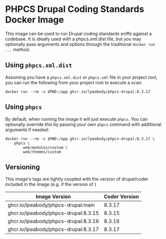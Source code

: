 # PHPCS Drupal Coding Standards Docker Image

This image can be used to run Drupal coding standards sniffs against a codebase. It is ideally used with a phpcs.xml.dist file, but you may optionally pass arguments and options through the traditional `docker run ...` method.

## Using `phpcs.xml.dist`

Assuming you have a `phpcs.xml.dist` or `phpcs.xml` file in your project root, you can run the following from your project root to execute a scan:

```
docker run --rm -v $PWD:/app ghcr.io/lpeabody/phpcs-drupal:8.3.17
```

## Using `phpcs`

By default, when running the image it will just execute `phpcs`. You can optionally override this by passing your own `phpcs` command with additional arguments if needed:

```
docker run --rm -v $PWD:/app ghcr.io/lpeabody/phpcs-drupal:8.3.17 \
    phpcs \
        web/modules/custom \
        web/themes/custom
```

## Versioning

This image's tags are tightly coupled with the version of drupal/coder included in the image (e.g. if the version of )

| Image Version | Coder Version |
|----------|-------|
| ghcr.io/lpeabody/phpcs-drupal:main | 8.3.17 |
| ghcr.io/lpeabody/phpcs-drupal:8.3.15 | 8.3.15 |
| ghcr.io/lpeabody/phpcs-drupal:8.3.16 | 8.3.16 |
| ghcr.io/lpeabody/phpcs-drupal:8.3.17 | 8.3.17 |

